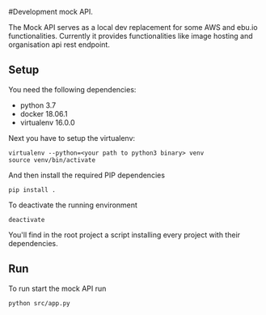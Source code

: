 #Development mock API.

The Mock API serves as a local dev replacement for some AWS and ebu.io functionalities. 
Currently it provides functionalities like image hosting and
organisation api rest endpoint. 

## Setup

You need the following dependencies:
- python 3.7
- docker 18.06.1
- virtualenv 16.0.0

Next you have to setup the virtualenv:

    virtualenv --python=<your path to python3 binary> venv
    source venv/bin/activate
    
And then install the required PIP dependencies

    pip install .
    
To deactivate the running environment

    deactivate

You'll find in the root project a script installing every project with their dependencies.

## Run
To run start the mock API run

    python src/app.py